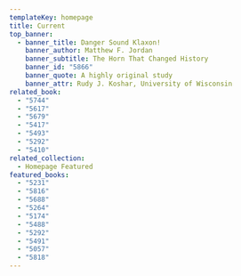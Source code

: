 ```yaml
---
templateKey: homepage
title: Current
top_banner:
  - banner_title: Danger Sound Klaxon!
    banner_author: Matthew F. Jordan
    banner_subtitle: The Horn That Changed History
    banner_id: "5866"
    banner_quote: A highly original study
    banner_attr: Rudy J. Koshar, University of Wisconsin
related_book:
  - "5744"
  - "5617"
  - "5679"
  - "5417"
  - "5493"
  - "5292"
  - "5410"
related_collection:
  - Homepage Featured
featured_books:
  - "5231"
  - "5816"
  - "5688"
  - "5264"
  - "5174"
  - "5488"
  - "5292"
  - "5491"
  - "5057"
  - "5818"
---
```

